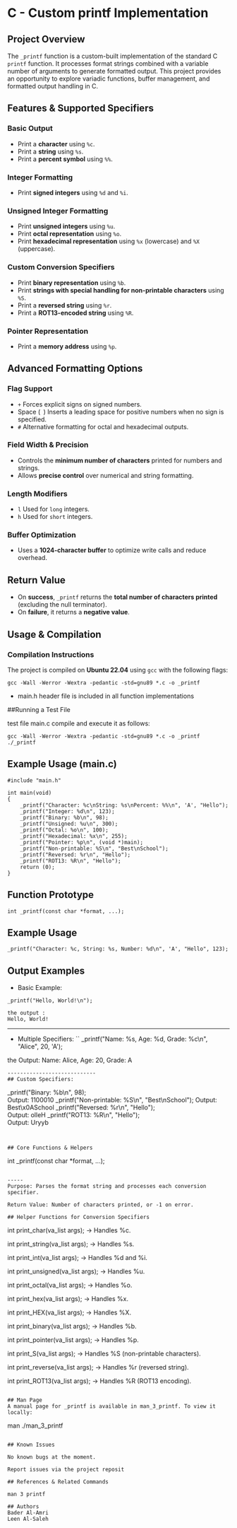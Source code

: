 
# C - Custom printf Implementation

## Project Overview
The `_printf` function is a custom-built implementation of the standard C `printf` function. It processes format strings combined with a variable number of arguments to generate formatted output. This project provides an opportunity to explore variadic functions, buffer management, and formatted output handling in C.

## Features & Supported Specifiers

### Basic Output
- Print a **character** using `%c`.
- Print a **string** using `%s`.
- Print a **percent symbol** using `%%`.

### Integer Formatting
- Print **signed integers** using `%d` and `%i`.

### Unsigned Integer Formatting
- Print **unsigned integers** using `%u`.
- Print **octal representation** using `%o`.
- Print **hexadecimal representation** using `%x` (lowercase) and `%X` (uppercase).

### Custom Conversion Specifiers
- Print **binary representation** using `%b`.
- Print **strings with special handling for non-printable characters** using `%S`.
- Print a **reversed string** using `%r`.
- Print a **ROT13-encoded string** using `%R`.

### Pointer Representation
- Print a **memory address** using `%p`.

## Advanced Formatting Options

### Flag Support
- `+` Forces explicit signs on signed numbers.
- Space (` `) Inserts a leading space for positive numbers when no sign is specified.
- `#`  Alternative formatting for octal and hexadecimal outputs.

### Field Width & Precision
- Controls the **minimum number of characters** printed for numbers and strings.
- Allows **precise control** over numerical and string formatting.

### Length Modifiers
- `l`  Used for `long` integers.
- `h`  Used for `short` integers.

### Buffer Optimization
- Uses a **1024-character buffer** to optimize write calls and reduce overhead.

## Return Value
- On **success**, `_printf` returns the **total number of characters printed** (excluding the null terminator).
- On **failure**, it returns a **negative value**.

## Usage & Compilation

### Compilation Instructions
The project is compiled on **Ubuntu 22.04** using `gcc` with the following flags:

```
gcc -Wall -Werror -Wextra -pedantic -std=gnu89 *.c -o _printf
```

- main.h header file is included in all function implementations

##Running a Test File

test file main.c compile and execute it as follows:

```
gcc -Wall -Werror -Wextra -pedantic -std=gnu89 *.c -o _printf
./_printf

```


## Example Usage (main.c)
```
#include "main.h"

int main(void)
{
    _printf("Character: %c\nString: %s\nPercent: %%\n", 'A', "Hello");
    _printf("Integer: %d\n", 123);
    _printf("Binary: %b\n", 98);
    _printf("Unsigned: %u\n", 300);
    _printf("Octal: %o\n", 100);
    _printf("Hexadecimal: %x\n", 255);
    _printf("Pointer: %p\n", (void *)main);
    _printf("Non-printable: %S\n", "Best\nSchool");
    _printf("Reversed: %r\n", "Hello");
    _printf("ROT13: %R\n", "Hello");
    return (0);
}

```


## Function Prototype
```
int _printf(const char *format, ...);
```

## Example Usage
```
_printf("Character: %c, String: %s, Number: %d\n", 'A', "Hello", 123);
```
## Output Examples
- Basic Example:
```
_printf("Hello, World!\n");

the output :
Hello, World!
```
----------------------------
- Multiple Specifiers:
``
_printf("Name: %s, Age: %d, Grade: %c\n", "Alice", 20, 'A');

the Output:
Name: Alice, Age: 20, Grade: A
```
----------------------------
## Custom Specifiers:

```
_printf("Binary: %b\n", 98);  
Output: 1100010
_printf("Non-printable: %S\n", "Best\nSchool"); 
 Output: Best\x0ASchool
_printf("Reversed: %r\n", "Hello");  
 Output: olleH
_printf("ROT13: %R\n", "Hello");  
Output: Uryyb
```


## Core Functions & Helpers

```
int _printf(const char *format, ...);
```

-----
Purpose: Parses the format string and processes each conversion specifier.

Return Value: Number of characters printed, or -1 on error.

## Helper Functions for Conversion Specifiers

```
int print_char(va_list args); -> Handles %c.

int print_string(va_list args); -> Handles %s.

int print_int(va_list args);  -> Handles %d and %i.

int print_unsigned(va_list args); -> Handles %u.

int print_octal(va_list args); -> Handles %o.

int print_hex(va_list args); -> Handles %x.

int print_HEX(va_list args); -> Handles %X.

int print_binary(va_list args); -> Handles %b.

int print_pointer(va_list args); -> Handles %p.

int print_S(va_list args); -> Handles %S (non-printable characters).

int print_reverse(va_list args); -> Handles %r (reversed string).

int print_ROT13(va_list args); -> Handles %R (ROT13 encoding).
```

## Man Page
A manual page for _printf is available in man_3_printf. To view it locally:

```
man ./man_3_printf
```

## Known Issues

No known bugs at the moment.

Report issues via the project reposit

## References & Related Commands

man 3 printf

## Authors
Bader Al-Amri
Leen Al-Saleh

